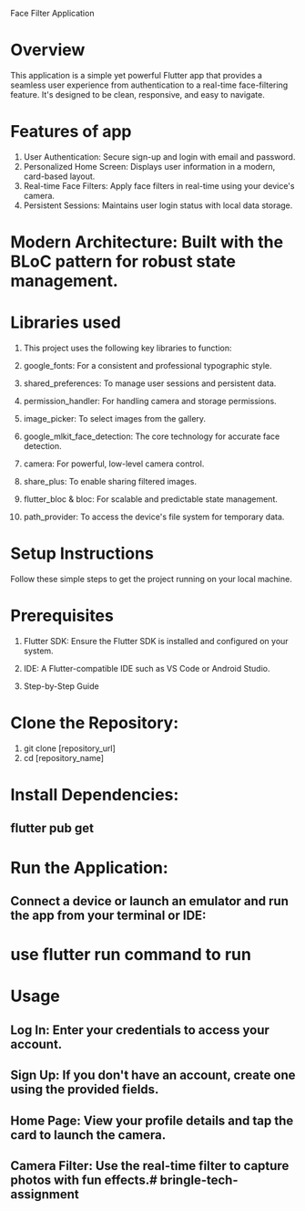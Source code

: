 Face Filter Application
# Overview
This application is a simple yet powerful Flutter app that provides a seamless user experience from authentication to a real-time face-filtering feature. It's designed to be clean, responsive, and easy to navigate.

# Features of app
  1. User Authentication: Secure sign-up and login with email and password.
  2. Personalized Home Screen: Displays user information in a modern, card-based layout.
  3. Real-time Face Filters: Apply face filters in real-time using your device's camera.
  4. Persistent Sessions: Maintains user login status with local data storage.

# Modern Architecture: Built with the BLoC pattern for robust state management.

# Libraries used
  1. This project uses the following key libraries to function:

  2. google_fonts: For a consistent and professional typographic style.

  3. shared_preferences: To manage user sessions and persistent data.

  4. permission_handler: For handling camera and storage permissions.

  5. image_picker: To select images from the gallery.

  6. google_mlkit_face_detection: The core technology for accurate face detection.

  7. camera: For powerful, low-level camera control.

  8. share_plus: To enable sharing filtered images.

  9. flutter_bloc & bloc: For scalable and predictable state management.

  10. path_provider: To access the device's file system for temporary data.

# Setup Instructions
Follow these simple steps to get the project running on your local machine.

# Prerequisites
  1. Flutter SDK:  Ensure the Flutter SDK is installed and configured on your system.

  2. IDE: A Flutter-compatible IDE such as VS Code or Android Studio.

  3. Step-by-Step Guide

  # Clone the Repository:
  1. git clone [repository_url]
  2. cd [repository_name]

# Install Dependencies:
  ## flutter pub get

# Run the Application:
  ## Connect a device or launch an emulator and run the app from your terminal  or IDE:

# use flutter run command to run

# Usage
##  Log In: Enter your credentials to access your account.

##  Sign Up: If you don't have an account, create one using the provided fields.

##  Home Page: View your profile details and tap the card to launch the camera.

##  Camera Filter: Use the real-time filter to capture photos with fun effects.#   b r i n g l e - t e c h - a s s i g n m e n t  
 